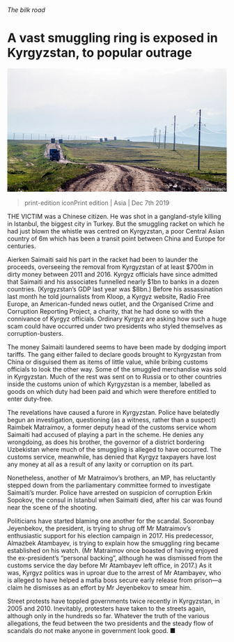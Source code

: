 ###### The bilk road

# A vast smuggling ring is exposed in Kyrgyzstan, to popular outrage 

![image](images/20191207_ASP002_0.jpg) 

> print-edition iconPrint edition | Asia | Dec 7th 2019 

THE VICTIM was a Chinese citizen. He was shot in a gangland-style killing in Istanbul, the biggest city in Turkey. But the smuggling racket on which he had just blown the whistle was centred on Kyrgyzstan, a poor Central Asian country of 6m which has been a transit point between China and Europe for centuries. 

Aierken Saimaiti said his part in the racket had been to launder the proceeds, overseeing the removal from Kyrgyzstan of at least $700m in dirty money between 2011 and 2016. Kyrgyz officials have since admitted that Saimaiti and his associates funnelled nearly $1bn to banks in a dozen countries. (Kyrgyzstan’s GDP last year was $8bn.) Before his assassination last month he told journalists from Kloop, a Kyrgyz website, Radio Free Europe, an American-funded news outlet, and the Organised Crime and Corruption Reporting Project, a charity, that he had done so with the connivance of Kyrgyz officials. Ordinary Kyrgyz are asking how such a huge scam could have occurred under two presidents who styled themselves as corruption-busters. 

The money Saimaiti laundered seems to have been made by dodging import tariffs. The gang either failed to declare goods brought to Kyrgyzstan from China or disguised them as items of little value, while bribing customs officials to look the other way. Some of the smuggled merchandise was sold in Kyrgyzstan. Much of the rest was sent on to Russia or to other countries inside the customs union of which Kyrgyzstan is a member, labelled as goods on which duty had been paid and which were therefore entitled to enter duty-free. 

The revelations have caused a furore in Kyrgyzstan. Police have belatedly begun an investigation, questioning (as a witness, rather than a suspect) Raimbek Matraimov, a former deputy head of the customs service whom Saimaiti had accused of playing a part in the scheme. He denies any wrongdoing, as does his brother, the governor of a district bordering Uzbekistan where much of the smuggling is alleged to have occurred. The customs service, meanwhile, has denied that Kyrgyz taxpayers have lost any money at all as a result of any laxity or corruption on its part. 

Nonetheless, another of Mr Matraimov’s brothers, an MP, has reluctantly stepped down from the parliamentary committee formed to investigate Saimaiti’s murder. Police have arrested on suspicion of corruption Erkin Sopokov, the consul in Istanbul when Saimaiti died, after his car was found near the scene of the shooting. 

Politicians have started blaming one another for the scandal. Sooronbay Jeyenbekov, the president, is trying to shrug off Mr Matraimov’s enthusiastic support for his election campaign in 2017. His predecessor, Almazbek Atambayev, is trying to explain how the smuggling ring became established on his watch. (Mr Matraimov once boasted of having enjoyed the ex-president’s “personal backing”, although he was dismissed from the customs service the day before Mr Atambayev left office, in 2017.) As it was, Kyrgyz politics was in uproar due to the arrest of Mr Atambayev, who is alleged to have helped a mafia boss secure early release from prison—a claim he dismisses as an effort by Mr Jeyenbekov to smear him. 

Street protests have toppled governments twice recently in Kyrgyzstan, in 2005 and 2010. Inevitably, protesters have taken to the streets again, although only in the hundreds so far. Whatever the truth of the various allegations, the feud between the two presidents and the steady flow of scandals do not make anyone in government look good. ■ 

